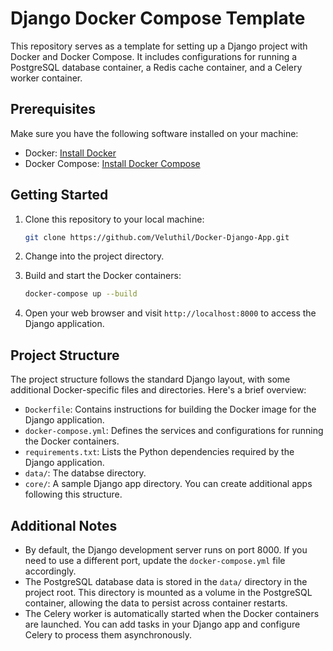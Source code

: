 # Django Docker Compose Template

This repository serves as a template for setting up a Django project with Docker and Docker Compose. It includes configurations for running a PostgreSQL database container, a Redis cache container, and a Celery worker container.

## Prerequisites

Make sure you have the following software installed on your machine:

- Docker: [Install Docker](https://docs.docker.com/get-docker/)
- Docker Compose: [Install Docker Compose](https://docs.docker.com/compose/install/)

## Getting Started

1. Clone this repository to your local machine:

   ```bash
   git clone https://github.com/Veluthil/Docker-Django-App.git
   ```

2. Change into the project directory.

3. Build and start the Docker containers:

   ```bash
   docker-compose up --build
   ```

4. Open your web browser and visit `http://localhost:8000` to access the Django application.

## Project Structure

The project structure follows the standard Django layout, with some additional Docker-specific files and directories. Here's a brief overview:

- `Dockerfile`: Contains instructions for building the Docker image for the Django application.
- `docker-compose.yml`: Defines the services and configurations for running the Docker containers.
- `requirements.txt`: Lists the Python dependencies required by the Django application.
- `data/`: The databse directory.
- `core/`: A sample Django app directory. You can create additional apps following this structure.

## Additional Notes

- By default, the Django development server runs on port 8000. If you need to use a different port, update the `docker-compose.yml` file accordingly.
- The PostgreSQL database data is stored in the `data/` directory in the project root. This directory is mounted as a volume in the PostgreSQL container, allowing the data to persist across container restarts.
- The Celery worker is automatically started when the Docker containers are launched. You can add tasks in your Django app and configure Celery to process them asynchronously.
